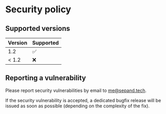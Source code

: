 # Security policy

## Supported versions

| Version       | Supported          |
| ------------- | ------------------ |
| 1.2           | :white_check_mark: |
| < 1.2         | :x:                |

## Reporting a vulnerability

Please report security vulnerabilities by email to [me@sepand.tech](mailto:me@sepand.tech "me@sepand.tech").

If the security vulnerability is accepted, a dedicated bugfix release will be issued as soon as possible (depending on the complexity of the fix).